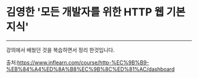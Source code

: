 # 김영한 '모든 개발자를 위한 HTTP 웹 기본지식'
----- 

강의에서 배웠던 것을 복습하면서 정리 한것입니다.

출처:https://www.inflearn.com/course/http-%EC%9B%B9-%EB%84%A4%ED%8A%B8%EC%9B%8C%ED%81%AC/dashboard
